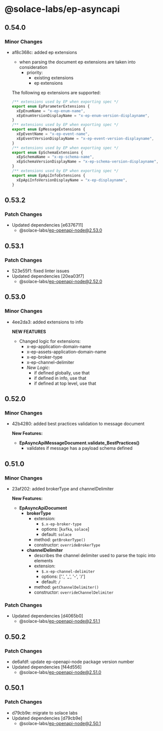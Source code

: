 # @solace-labs/ep-asyncapi

## 0.54.0

### Minor Changes

- af8c368c: added ep extensions

  - when parsing the document ep extensions are taken into consideration
    - priority:
      - existing extensions
      - ep extensions

  The following ep extensions are supported:

  ```typescript
  /** extensions used by EP when exporting spec */
  export enum EpParameterExtensions {
    xEpEnumName = "x-ep-enum-name",
    xEpEnumVersionDisplayName = "x-ep-enum-version-displayname",
  }
  /** extensions used by EP when exporting spec */
  export enum EpMessageExtensions {
    xEpEventName = "x-ep-event-name",
    xEpEventVersionDisplayName = "x-ep-event-version-displayname",
  }
  /** extensions used by EP when exporting spec */
  export enum EpSchemaExtensions {
    xEpSchemaName = "x-ep-schema-name",
    xEpSchemaVersionDisplayName = "x-ep-schema-version-displayname",
  }
  /** extensions used by EP when exporting spec */
  export enum EpApiInfoExtensions {
    xEpApiInfoVersionDisplayName = "x-ep-displayname",
  }
  ```

## 0.53.2

### Patch Changes

- Updated dependencies [e6376711]
  - @solace-labs/ep-openapi-node@2.53.0

## 0.53.1

### Patch Changes

- 523e55f1: fixed linter issues
- Updated dependencies [20ea03f7]
  - @solace-labs/ep-openapi-node@2.52.0

## 0.53.0

### Minor Changes

- 4ee2da3: added extensions to info

  **NEW FEATURES**

  - Changed logic for extensions:
    - x-ep-application-domain-name
    - x-ep-assets-application-domain-name
    - x-ep-broker-type
    - x-ep-channel-delimiter
    - _New Logic_:
      - if defined globally, use that
      - if defined in info, use that
      - if defined at top level, use that

## 0.52.0

### Minor Changes

- 42b4280: added best practices validation to message document

  **New Features:**

  - **EpAsyncApiMessageDocument.validate_BestPractices()**
    - validates if message has a payload schema defined

## 0.51.0

### Minor Changes

- 23af202: added brokerType and channelDelimiter

  **New Features:**

  - **EpAsyncApiDocument**
    - **brokerType**
      - extension:
        - `$.x-ep-broker-type`
        - options: [`kafka`, `solace`]
        - default: `solace`
      - method: `getBrokerType()`
      - constructor: `overrideBrokerType`
    - **channelDelimiter**
      - describes the channel delimiter used to parse the topic into elements
      - extension:
        - `$.x-ep-channel-delimiter`
        - options: ['.', '_', '-', '/']
        - default: `/`
      - method: `getChannelDelimiter()`
      - constructor: `overrideChannelDelimiter`

### Patch Changes

- Updated dependencies [d4065b0]
  - @solace-labs/ep-openapi-node@2.51.1

## 0.50.2

### Patch Changes

- de6afdf: update ep-openapi-node package version number
- Updated dependencies [f44d556]
  - @solace-labs/ep-openapi-node@2.51.0

## 0.50.1

### Patch Changes

- d79cb9e: migrate to solace labs
- Updated dependencies [d79cb9e]
  - @solace-labs/ep-openapi-node@2.50.1
